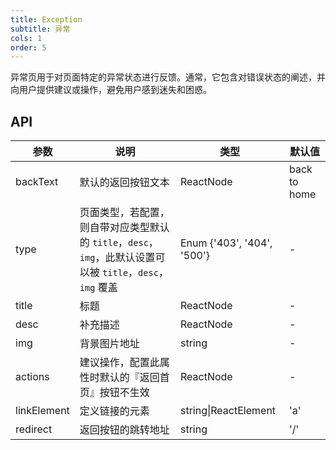 ```yaml
---
title: Exception
subtitle: 异常
cols: 1
order: 5
---
```


异常页用于对页面特定的异常状态进行反馈。通常，它包含对错误状态的阐述，并向用户提供建议或操作，避免用户感到迷失和困惑。

## API

| 参数 | 说明 | 类型 | 默认值 |
| --- | --- | --- | --- |
| backText | 默认的返回按钮文本 | ReactNode | back to home |
| type | 页面类型，若配置，则自带对应类型默认的 `title`，`desc`，`img`，此默认设置可以被 `title`，`desc`，`img` 覆盖 | Enum {'403', '404', '500'} | - |
| title | 标题 | ReactNode | - |
| desc | 补充描述 | ReactNode | - |
| img | 背景图片地址 | string | - |
| actions | 建议操作，配置此属性时默认的『返回首页』按钮不生效 | ReactNode | - |
| linkElement | 定义链接的元素 | string\|ReactElement | 'a' |
| redirect | 返回按钮的跳转地址 | string | '/' |
